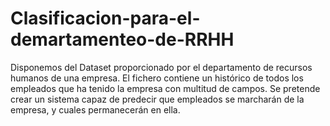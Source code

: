 # Clasificacion-para-el-demartamenteo-de-RRHH
Disponemos del Dataset proporcionado por el departamento de recursos humanos de una empresa. El fichero contiene un histórico de todos los empleados que ha tenido la empresa con multitud de campos. Se pretende crear un sistema capaz de predecir que empleados se marcharán de la empresa, y cuales permanecerán en ella. 
